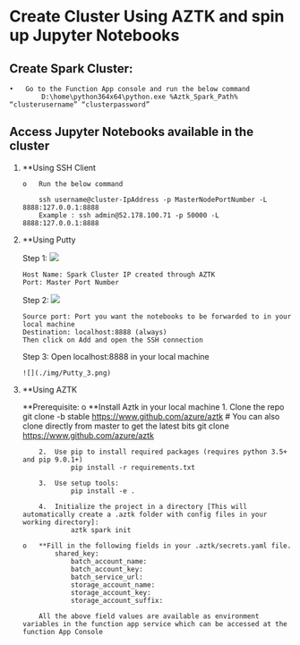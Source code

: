 # Create Cluster Using AZTK and spin up Jupyter Notebooks

## Create Spark Cluster:
    •	Go to the Function App console and run the below command 
            D:\home\python364x64\python.exe %Aztk_Spark_Path% “clusterusername” “clusterpassword”

## Access Jupyter Notebooks available in the cluster 

1.	**Using SSH Client

        o	Run the below command

            ssh username@cluster-IpAddress -p MasterNodePortNumber -L 8888:127.0.0.1:8888
            Example : ssh admin@52.178.100.71 -p 50000 -L 8888:127.0.0.1:8888

2.	**Using Putty

    Step 1:
        ![](./img/Putty_1.png)

        Host Name: Spark Cluster IP created through AZTK
        Port: Master Port Number

    Step 2:
        ![](./img/Putty_2.png)
        
        Source port: Port you want the notebooks to be forwarded to in your local machine
        Destination: localhost:8888 (always)
        Then click on Add and open the SSH connection 

    Step 3: Open localhost:8888 in your local machine

        ![](./img/Putty_3.png)

3.	**Using AZTK

    **Prerequisite:
        o	**Install Aztk in your local machine
            1.	Clone the repo
 		        git clone -b stable https://www.github.com/azure/aztk
                # You can also clone directly from master to get the latest bits
                git clone https://www.github.com/azure/aztk

            2.	Use pip to install required packages (requires python 3.5+ and pip 9.0.1+)
                    pip install -r requirements.txt

            3.	Use setup tools:
                    pip install -e .

            4.	Initialize the project in a directory [This will automatically create a .aztk folder with config files in your working directory]:
                    aztk spark init

        o	**Fill in the following fields in your .aztk/secrets.yaml file.
                shared_key:
    		        batch_account_name:
                    batch_account_key: 
                    batch_service_url: 
     		        storage_account_name: 
                    storage_account_key: 
                    storage_account_suffix: 

            All the above field values are available as environment variables in the function app service which can be accessed at the function App Console